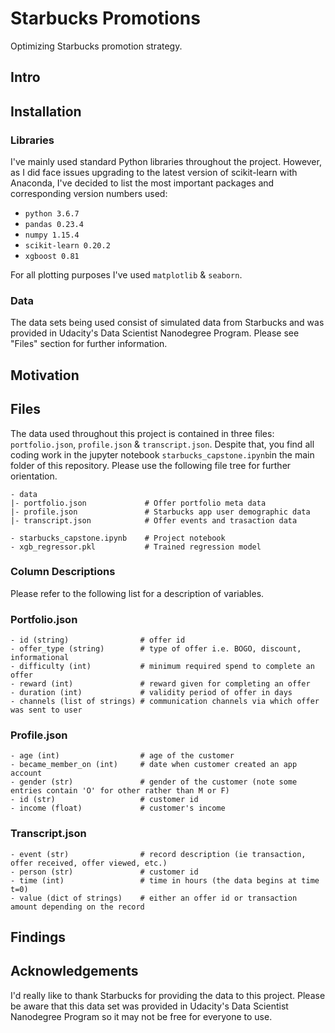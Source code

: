 # Starbucks Promotions
Optimizing Starbucks promotion strategy.

## Intro


## Installation
### Libraries
I've mainly used standard Python libraries throughout the project. However, as I did face issues upgrading to the latest version of scikit-learn with Anaconda, I've decided to list the most important packages and corresponding version numbers used:
- ```python 3.6.7```
- ```pandas 0.23.4```
- ```numpy 1.15.4```
- ```scikit-learn 0.20.2```
- ```xgboost 0.81```

For all plotting purposes I've used ```matplotlib``` & ```seaborn```.

### Data
The data sets being used consist of simulated data from Starbucks and was provided in Udacity's Data Scientist Nanodegree Program. Please see "Files" section for further information.

## Motivation

## Files
The data used throughout this project is contained in three files: ```portfolio.json```, ```profile.json``` & ```transcript.json```. Despite that, you find all coding work in the jupyter notebook ```starbucks_capstone.ipynb```in the main folder of this repository. Please use the following file tree for further orientation.
```
- data
|- portfolio.json             # Offer portfolio meta data
|- profile.json               # Starbucks app user demographic data
|- transcript.json            # Offer events and trasaction data

- starbucks_capstone.ipynb    # Project notebook
- xgb_regressor.pkl           # Trained regression model
```

### Column Descriptions
Please refer to the following list for a description of variables.

### Portfolio.json
```
- id (string)                # offer id
- offer_type (string)        # type of offer i.e. BOGO, discount, informational
- difficulty (int)           # minimum required spend to complete an offer
- reward (int)               # reward given for completing an offer
- duration (int)             # validity period of offer in days
- channels (list of strings) # communication channels via which offer was sent to user
```
### Profile.json
```
- age (int)                  # age of the customer
- became_member_on (int)     # date when customer created an app account
- gender (str)               # gender of the customer (note some entries contain 'O' for other rather than M or F)
- id (str)                   # customer id
- income (float)             # customer's income
```
### Transcript.json
```
- event (str)                # record description (ie transaction, offer received, offer viewed, etc.)
- person (str)               # customer id
- time (int)                 # time in hours (the data begins at time t=0)
- value (dict of strings)    # either an offer id or transaction amount depending on the record
```

## Findings

## Acknowledgements
I'd really like to thank Starbucks for providing the data to this project. Please be aware that this data set was provided in Udacity's Data Scientist Nanodegree Program so it may not be free for everyone to use.

